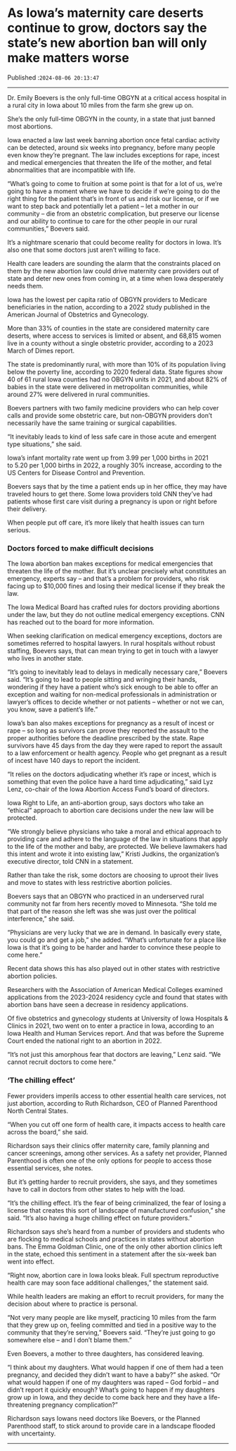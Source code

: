 # As Iowa’s maternity care deserts continue to grow, doctors say the state’s new abortion ban will only make matters worse

Published :`2024-08-06 20:13:47`

---

Dr. Emily Boevers is the only full-time OBGYN at a critical access hospital in a rural city in Iowa about 10 miles from the farm she grew up on.

She’s the only full-time OBGYN in the county, in a state that just banned most abortions.

Iowa enacted a law last week banning abortion once fetal cardiac activity can be detected, around six weeks into pregnancy, before many people even know they’re pregnant. The law includes exceptions for rape, incest and medical emergencies that threaten the life of the mother, and fetal abnormalities that are incompatible with life.

“What’s going to come to fruition at some point is that for a lot of us, we’re going to have a moment where we have to decide if we’re going to do the right thing for the patient that’s in front of us and risk our license, or if we want to step back and potentially let a patient – let a mother in our community – die from an obstetric complication, but preserve our license and our ability to continue to care for the other people in our rural communities,” Boevers said.

It’s a nightmare scenario that could become reality for doctors in Iowa. It’s also one that some doctors just aren’t willing to face.

Health care leaders are sounding the alarm that the constraints placed on them by the new abortion law could drive maternity care providers out of state and deter new ones from coming in, at a time when Iowa desperately needs them.

Iowa has the lowest per capita ratio of OBGYN providers to Medicare beneficiaries in the nation, according to a 2022 study published in the American Journal of Obstetrics and Gynecology.

More than 33% of counties in the state are considered maternity care deserts, where access to services is limited or absent, and 68,815 women live in a county without a single obstetric provider, according to a 2023 March of Dimes report.

The state is predominantly rural, with more than 10% of its population living below the poverty line, according to 2020 federal data. State figures show 40 of 61 rural Iowa counties had no OBGYN units in 2021, and about 82% of babies in the state were delivered in metropolitan communities, while around 27% were delivered in rural communities.

Boevers partners with two family medicine providers who can help cover calls and provide some obstetric care, but non-OBGYN providers don’t necessarily have the same training or surgical capabilities.

“It inevitably leads to kind of less safe care in those acute and emergent type situations,” she said.

Iowa’s infant mortality rate went up from 3.99 per 1,000 births in 2021 to 5.20 per 1,000 births in 2022, a roughly 30% increase, according to the US Centers for Disease Control and Prevention.

Boevers says that by the time a patient ends up in her office, they may have traveled hours to get there. Some Iowa providers told CNN they’ve had patients whose first care visit during a pregnancy is upon or right before their delivery.

When people put off care, it’s more likely that health issues can turn serious.

### Doctors forced to make difficult decisions

The Iowa abortion ban makes exceptions for medical emergencies that threaten the life of the mother. But it’s unclear precisely what constitutes an emergency, experts say – and that’s a problem for providers, who risk facing up to $10,000 fines and losing their medical license if they break the law.

The Iowa Medical Board has crafted rules for doctors providing abortions under the law, but they do not outline medical emergency exceptions. CNN has reached out to the board for more information.

When seeking clarification on medical emergency exceptions, doctors are sometimes referred to hospital lawyers. In rural hospitals without robust staffing, Boevers says, that can mean trying to get in touch with a lawyer who lives in another state.

“It’s going to inevitably lead to delays in medically necessary care,” Boevers said. “It’s going to lead to people sitting and wringing their hands, wondering if they have a patient who’s sick enough to be able to offer an exception and waiting for non-medical professionals in administration or lawyer’s offices to decide whether or not patients – whether or not we can, you know, save a patient’s life.”

Iowa’s ban also makes exceptions for pregnancy as a result of incest or rape – so­­ long as survivors can prove they reported the assault to the proper authorities before the deadline prescribed by the state. Rape survivors have 45 days from the day they were raped to report the assault to a law enforcement or health agency. People who get pregnant as a result of incest have 140 days to report the incident.

“It relies on the doctors adjudicating whether it’s rape or incest, which is something that even the police have a hard time adjudicating,” said Lyz Lenz, co-chair of the Iowa Abortion Access Fund’s board of directors.

Iowa Right to Life, an anti-abortion group, says doctors who take an “ethical” approach to abortion care decisions under the new law will be protected.

“We strongly believe physicians who take a moral and ethical approach to providing care and adhere to the language of the law in situations that apply to the life of the mother and baby, are protected. We believe lawmakers had this intent and wrote it into existing law,” Kristi Judkins, the organization’s executive director, told CNN in a statement.

Rather than take the risk, some doctors are choosing to uproot their lives and move to states with less restrictive abortion policies.

Boevers says that an OBGYN who practiced in an underserved rural community not far from hers recently moved to Minnesota. “She told me that part of the reason she left was she was just over the political interference,” she said.

“Physicians are very lucky that we are in demand. In basically every state, you could go and get a job,” she added. “What’s unfortunate for a place like Iowa is that it’s going to be harder and harder to convince these people to come here.”

Recent data shows this has also played out in other states with restrictive abortion policies.

Researchers with the Association of American Medical Colleges examined applications from the 2023-2024 residency cycle and found that states with abortion bans have seen a decrease in residency applications.

Of five obstetrics and gynecology students at University of Iowa Hospitals & Clinics in 2021, two went on to enter a practice in Iowa, according to an Iowa Health and Human Services report. And that was before the Supreme Court ended the national right to an abortion in 2022.

“It’s not just this amorphous fear that doctors are leaving,” Lenz said. “We cannot recruit doctors to come here.”

### ‘The chilling effect’

Fewer providers imperils access to other essential health care services, not just abortion, according to Ruth Richardson, CEO of Planned Parenthood North Central States.

“When you cut off one form of health care, it impacts access to health care across the board,” she said.

Richardson says their clinics offer maternity care, family planning and cancer screenings, among other services. As a safety net provider, Planned Parenthood is often one of the only options for people to access those essential services, she notes.

But it’s getting harder to recruit providers, she says, and they sometimes have to call in doctors from other states to help with the load.

“It’s the chilling effect. It’s the fear of being criminalized, the fear of losing a license that creates this sort of landscape of manufactured confusion,” she said. “It’s also having a huge chilling effect on future providers.”

Richardson says she’s heard from a number of providers and students who are flocking to medical schools and practices in states without abortion bans. The Emma Goldman Clinic, one of the only other abortion clinics left in the state, echoed this sentiment in a statement after the six-week ban went into effect.

“Right now, abortion care in Iowa looks bleak. Full spectrum reproductive health care may soon face additional challenges,” the statement said.

While health leaders are making an effort to recruit providers, for many the decision about where to practice is personal.

“Not very many people are like myself, practicing 10 miles from the farm that they grew up on, feeling committed and tied in a positive way to the community that they’re serving,” Boevers said. “They’re just going to go somewhere else – and I don’t blame them.”

Even Boevers, a mother to three daughters, has considered leaving.

“I think about my daughters. What would happen if one of them had a teen pregnancy, and decided they didn’t want to have a baby?” she asked. “Or what would happen if one of my daughters was raped – God forbid – and didn’t report it quickly enough? What’s going to happen if my daughters grow up in Iowa, and they decide to come back here and they have a life-threatening pregnancy complication?”

Richardson says Iowans need doctors like Boevers, or the Planned Parenthood staff, to stick around to provide care in a landscape flooded with uncertainty.

---

